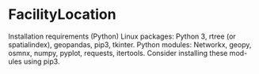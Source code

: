 # FacilityLocation

Installation requirements (Python)
Linux packages: Python 3, rtree (or spatialindex), geopandas, pip3, tkinter.
Python modules: Networkx, geopy, osmnx, numpy, pyplot, requests, itertools. Consider installing these mod-
ules using pip3.